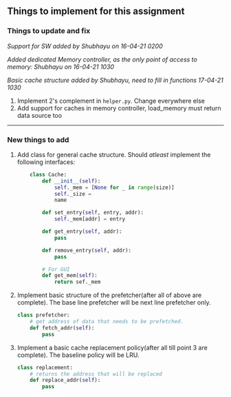 ## Things to implement for this assignment

### Things to update and fix

*Support for SW added by Shubhayu on 16-04-21 0200*

*Added dedicated Memory controller, as the only point of access to memory: Shubhayu on 16-04-21 1030*

*Basic cache structure added by Shubhayu, need to fill in functions 17-04-21 1030*

1. Implement 2's complement in ```helper.py```. Change everywhere else
2. Add support for caches in memory controller, load_memory must return data source too

---------------------------------

### New things to add

1. Add class for general cache structure. Should *atleast* implement the following interfaces:
    ```python
        class Cache:
            def __init__(self):
                self._mem = [None for _ in range(size)]
                self._size = 
                name

            def set_entry(self, entry, addr):
                self._mem[addr] = entry

            def get_entry(self, addr):
                pass

            def remove_entry(self, addr):
                pass

            # For GUI
            def get_mem(self):
                return sef._mem
    ```

2. Implement basic structure of the prefetcher(after all of above are complete). The base line prefetcher will be next line prefetcher only.
    ```python
    class prefetcher:
        # get address of data that needs to be prefetched.
        def fetch_addr(self):
            pass
    ```

3. Implement a basic cache replacement policy(after all till point 3 are complete). The baseline policy will be LRU.
    ```python
    class replacement:
        # returns the address that will be replaced
        def replace_addr(self):
            pass
    ```